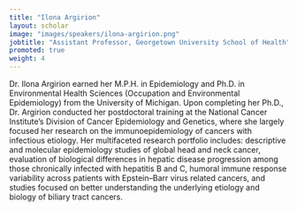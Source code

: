 ```yaml
---
title: "Ilona Argirion"
layout: scholar
image: "images/speakers/ilona-argirion.png"
jobtitle: "Assistant Professor, Georgetown University School of Health"
promoted: true
weight: 4
---
```


Dr. Ilona Argirion earned her M.P.H. in Epidemiology and Ph.D. in Environmental Health Sciences (Occupation and Environmental Epidemiology) from the University of Michigan. Upon completing her Ph.D., Dr. Argirion conducted her postdoctoral training at the National Cancer Institute’s Division of Cancer Epidemiology and Genetics, where she largely focused her research on the immunoepidemiology of cancers with infectious etiology. Her multifaceted research portfolio includes: descriptive and molecular epidemiology studies of global head and neck cancer, evaluation of biological differences in hepatic disease progression among those chronically infected with hepatitis B and C, humoral immune response variability across patients with Epstein–Barr virus related cancers, and studies focused on better understanding the underlying etiology and biology of biliary tract cancers.

